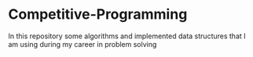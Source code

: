 # Competitive-Programming
In this repository some algorithms and implemented data structures that I am using during my career in problem solving
